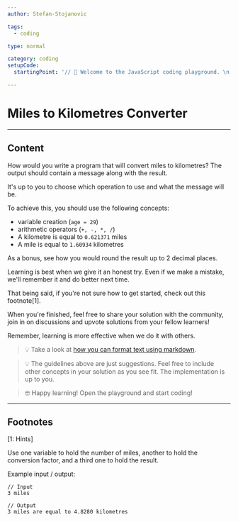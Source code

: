 ```yaml
---
author: Stefan-Stojanovic

tags:
  - coding

type: normal

category: coding
setupCode:
  startingPoint: '// 👋 Welcome to the JavaScript coding playground. \n. // Example output: \n // 3 miles are equal to 4.8280 kilometres \n'

---
```


# Miles to Kilometres Converter

---

## Content

How would you write a program that will convert miles to kilometres? The output should contain a message along with the result.

It's up to you to choose which operation to use and what the message will be.

To achieve this, you should use the following concepts:
- variable creation (`age = 29`)
- arithmetic operators (`+, -, *, /`)
- A kilometre is equal to `0.621371` miles
- A mile is equal to `1.60934` kilometres

As a bonus, see how you would round the result up to 2 decimal places.

Learning is best when we give it an honest try. Even if we make a mistake, we'll remember it and do better next time.

That being said, if you're not sure how to get started, check out this footnote[1]. 

When you're finished, feel free to share your solution with the community, join in on discussions and upvote solutions from your fellow learners!

Remember, learning is more effective when we do it with others.

> 💡 Take a look at [how you can format text using markdown](https://www.enki.com/glossary/general/markdown-formatting).

> 💡 The guidelines above are just suggestions. Feel free to include other concepts in your solution as you see fit. The implementation is up to you.

> 🤓 Happy learning! Open the playground and start coding!


---

## Footnotes

[1: Hints]

Use one variable to hold the number of miles, another to hold the conversion factor, and a third one to hold the result.

Example input / output:
```plain-text
// Input
3 miles

// Output
3 miles are equal to 4.8280 kilometres
```